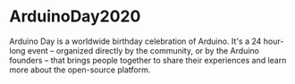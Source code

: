 # ArduinoDay2020
Arduino Day is a worldwide birthday celebration of Arduino. It's a 24 hour-long event – organized directly by the community, or by the Arduino founders – that brings people together to share their experiences and learn more about the open-source platform.
